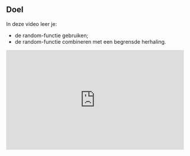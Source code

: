 ## Doel

In deze video leer je: 
* de random-functie gebruiken;
* de random-functie combineren met een begrensde herhaling.  

<div class ="dodona-centered-group">
<iframe width="480" height="270" src="https://www.youtube.com/embed/z2_fmikuNyI?list=PL7qul8TV_7p5mZ_LFp_KHUVn1WglOU-is" title="Python in de Klas - Random Functie" frameborder="0" allow="accelerometer; autoplay; clipboard-write; encrypted-media; gyroscope; picture-in-picture; web-share" allowfullscreen></iframe>
</div>
